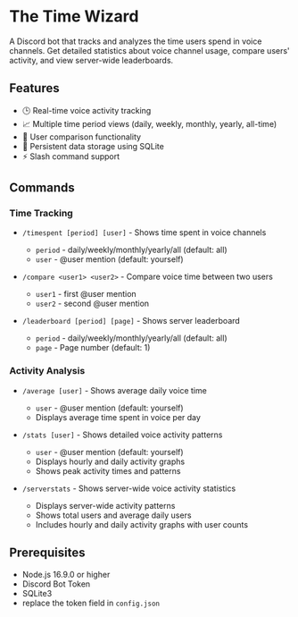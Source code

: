 # The Time Wizard

A Discord bot that tracks and analyzes the time users spend in voice channels. Get detailed statistics about voice channel usage, compare users' activity, and view server-wide leaderboards.

## Features

- 🕒 Real-time voice activity tracking
- 📈 Multiple time period views (daily, weekly, monthly, yearly, all-time)
- 🤝 User comparison functionality
- 💾 Persistent data storage using SQLite
- ⚡ Slash command support

## Commands

### Time Tracking
* `/timespent [period] [user]` - Shows time spent in voice channels
  * `period` - daily/weekly/monthly/yearly/all (default: all)
  * `user` - @user mention (default: yourself)
 
* `/compare <user1> <user2>` - Compare voice time between two users
  * `user1` - first @user mention
  * `user2` - second @user mention

* `/leaderboard [period] [page]` - Shows server leaderboard
  * `period` - daily/weekly/monthly/yearly/all (default: all)
  * `page` - Page number (default: 1)

### Activity Analysis
* `/average [user]` - Shows average daily voice time
  * `user` - @user mention (default: yourself)
  * Displays average time spent in voice per day

* `/stats [user]` - Shows detailed voice activity patterns
  * `user` - @user mention (default: yourself)
  * Displays hourly and daily activity graphs
  * Shows peak activity times and patterns

* `/serverstats` - Shows server-wide voice activity statistics
  * Displays server-wide activity patterns
  * Shows total users and average daily users
  * Includes hourly and daily activity graphs with user counts

## Prerequisites

- Node.js 16.9.0 or higher
- Discord Bot Token
- SQLite3
- replace the token field in `config.json`
